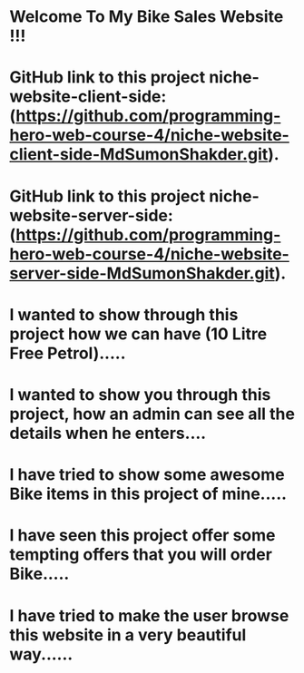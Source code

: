 # Welcome To My Bike Sales Website !!!

# GitHub link to this project niche-website-client-side:(https://github.com/programming-hero-web-course-4/niche-website-client-side-MdSumonShakder.git).

# GitHub link to this project niche-website-server-side:(https://github.com/programming-hero-web-course-4/niche-website-server-side-MdSumonShakder.git).



# I wanted to show through this project how we can have (10 Litre Free Petrol).....

# I wanted to show you through this project, how an admin can see all the details when he enters....

# I have tried to show some awesome Bike items in this project of mine.....

# I have seen this project offer some tempting offers that you will order Bike.....

# I have tried to make the user browse this website in a very beautiful way......

  